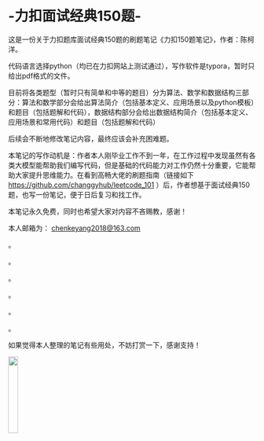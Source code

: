 # -力扣面试经典150题-
  这是一份关于力扣题库面试经典150题的刷题笔记《力扣150题笔记》，作者：陈柯洋。
  
  代码语言选择python（均已在力扣网站上测试通过），写作软件是typora，暂时只给出pdf格式的文件。

  目前将各类题型（暂时只有简单和中等的题目）分为算法、数学和数据结构三部分：算法和数学部分会给出算法简介（包括基本定义、应用场景以及python模板）和题目（包括题解和代码），数据结构部分会给出数据结构简介（包括基本定义、应用场景和常用代码）和题目（包括题解和代码）

  后续会不断地修改笔记内容，最终应该会补充困难题。

  本笔记的写作动机是：作者本人刚毕业工作不到一年，在工作过程中发现虽然有各类大模型能帮助我们编写代码，但是基础的代码能力对工作仍然十分重要，它能帮助大家提升思维能力。在看到高畅大佬的刷题指南（链接如下 https://github.com/changgyhub/leetcode_101 ）后，作者想基于面试经典150题，也写一份笔记，便于日后复习和找工作。

  本笔记永久免费，同时也希望大家对内容不吝赐教，感谢！

  本人邮箱为： chenkeyang2018@163.com 

。

。

。

。

。

。

  如果觉得本人整理的笔记有些用处，不妨打赏一下，感谢支持！
  
<img src="https://github.com/user-attachments/assets/1d85d7f8-412d-499f-8dc1-1cb1a8dad335" width="20%">

